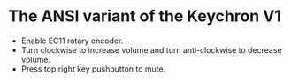 # The ANSI variant of the Keychron V1

- Enable EC11 rotary encoder.
- Turn clockwise to increase volume and turn anti-clockwise to decrease volume.
- Press top right key pushbutton to mute.
